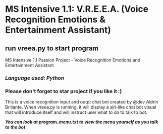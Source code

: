 # MS Intensive 1.1: V.R.E.E.A. (Voice Recognition Emotions & Entertainment Assistant) 

 ## run vreea.py to start program

 MS Intensive 1.1 Passion Project
    - Voice Recognition Emotions and Entertainment Assistant


### ***Language used: Python***
### Please don't forget to star project if you like it :) 

This is a voice recognition input and outpt chat bot created by @dev Aldrin Brillante.
When vreea.py is running, it will display a siri-like chat bot visual that will introduce itself and will instruct user what to do to talk to bot. 

***You can look at program_menu.txt to view the menu yourself as you talk to the bot***

